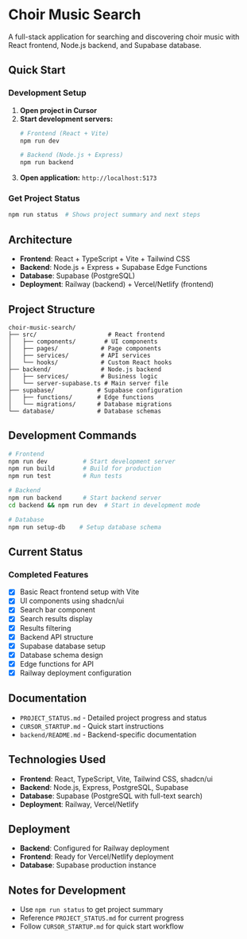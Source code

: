 # Choir Music Search

A full-stack application for searching and discovering choir music with React frontend, Node.js backend, and Supabase database.

## Quick Start

### Development Setup
1. **Open project in Cursor**
2. **Start development servers:**
   ```bash
   # Frontend (React + Vite)
   npm run dev
   
   # Backend (Node.js + Express) 
   npm run backend
   ```
3. **Open application:** `http://localhost:5173`

### Get Project Status
```bash
npm run status  # Shows project summary and next steps
```

## Architecture

- **Frontend**: React + TypeScript + Vite + Tailwind CSS
- **Backend**: Node.js + Express + Supabase Edge Functions
- **Database**: Supabase (PostgreSQL)
- **Deployment**: Railway (backend) + Vercel/Netlify (frontend)

## Project Structure

```
choir-music-search/
├── src/                    # React frontend
│   ├── components/        # UI components
│   ├── pages/            # Page components
│   ├── services/         # API services
│   └── hooks/            # Custom React hooks
├── backend/              # Node.js backend
│   ├── services/         # Business logic
│   └── server-supabase.ts # Main server file
├── supabase/            # Supabase configuration
│   ├── functions/       # Edge functions
│   └── migrations/      # Database migrations
└── database/            # Database schemas
```

## Development Commands

```bash
# Frontend
npm run dev          # Start development server
npm run build        # Build for production
npm run test         # Run tests

# Backend
npm run backend      # Start backend server
cd backend && npm run dev  # Start in development mode

# Database
npm run setup-db    # Setup database schema
```

## Current Status

### Completed Features
- [x] Basic React frontend setup with Vite
- [x] UI components using shadcn/ui
- [x] Search bar component
- [x] Search results display
- [x] Results filtering
- [x] Backend API structure
- [x] Supabase database setup
- [x] Database schema design
- [x] Edge functions for API
- [x] Railway deployment configuration

## Documentation

- `PROJECT_STATUS.md` - Detailed project progress and status
- `CURSOR_STARTUP.md` - Quick start instructions
- `backend/README.md` - Backend-specific documentation

## Technologies Used

- **Frontend**: React, TypeScript, Vite, Tailwind CSS, shadcn/ui
- **Backend**: Node.js, Express, PostgreSQL, Supabase
- **Database**: Supabase (PostgreSQL with full-text search)
- **Deployment**: Railway, Vercel/Netlify

## Deployment

- **Backend**: Configured for Railway deployment
- **Frontend**: Ready for Vercel/Netlify deployment
- **Database**: Supabase production instance

## Notes for Development

- Use `npm run status` to get project summary
- Reference `PROJECT_STATUS.md` for current progress
- Follow `CURSOR_STARTUP.md` for quick start workflow

 
 
